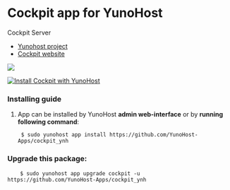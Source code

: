 # Cockpit app for YunoHost
Cockpit Server

- [Yunohost project](https://yunohost.org)
- [Cockpit website](https://cockpit-project.org/)

![](https://cockpit-project.org/images/site/cockpit-logo.svg)


[![Install Cockpit with YunoHost](https://install-app.yunohost.org/install-with-yunohost.png)](https://install-app.yunohost.org/?app=cockpit)

### Installing guide

 1. App can be installed by YunoHost **admin web-interface** or by **running following command**:

         $ sudo yunohost app install https://github.com/YunoHost-Apps/cockpit_ynh

 
### Upgrade this package:

        $ sudo yunohost app upgrade cockpit -u https://github.com/YunoHost-Apps/cockpit_ynh

